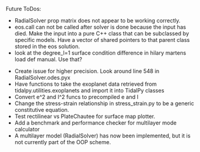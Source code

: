 
Future ToDos:
- RadialSolver prop matrix does not appear to be working correctly.
- eos.call can not be called after solver is done because the input has died. Make the input into a pure C++ class that can be subclassed by specific models. Have a vector of shared pointers to that parent class stored in the eos solution. 
- look at the degree_l=1 surface condition difference in hilary martens load def manual. Use that?
* Create issue for higher precision. Look around line 548 in RadialSolver.odes.pyx
* Have functions to take the exoplanet data retrieved from tidalpy.utilities.exoplanets and import it into TidalPy classes
* Convert e^2 and I^2 funcs to precompiled e and I
* Change the stress-strain relationship in stress_strain.py to be a generic constitutive equation.
* Test rectilinear vs PlateChautee for surface map plotter.
* Add a benchmark and performance checker for multilayer mode calculator
* A multilayer model (RadialSolver) has now been implemented, but it is not currently part of the OOP scheme.
